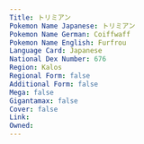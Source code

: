 ```yaml
---
﻿Title: トリミアン
Pokemon Name Japanese: トリミアン
Pokemon Name German: Coiffwaff
Pokemon Name English: Furfrou
Language Card: Japanese
National Dex Number: 676
Region: Kalos
Regional Form: false
Additional Form: false
Mega: false
Gigantamax: false
Cover: false
Link: 
Owned: 
---
```

